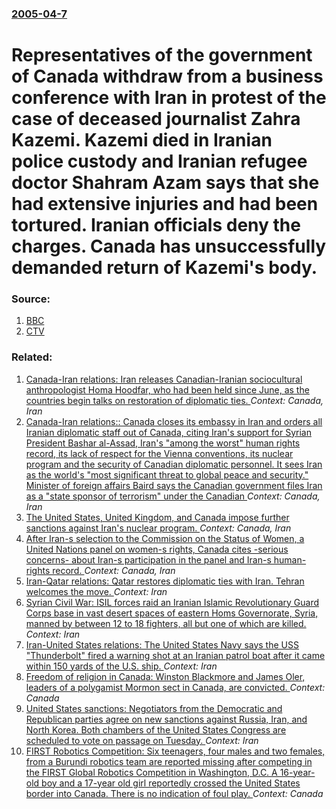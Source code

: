 ### [2005-04-7](/news/2005/04/7/index.md)

#  Representatives of the government of Canada withdraw from a business conference with Iran in protest of the case of deceased journalist Zahra Kazemi. Kazemi died in Iranian police custody and Iranian refugee doctor Shahram Azam says that she had extensive injuries and had been tortured. Iranian officials deny the charges. Canada has unsuccessfully demanded return of Kazemi's body. 




### Source:

1. [BBC](http://news.bbc.co.uk/2/hi/americas/4418907.stm)
2. [CTV](http://www.ctv.ca/servlet/ArticleNews/story/CTVNews/1112815017379_16/?hub=Canada)

### Related:

1. [Canada-Iran relations: Iran releases Canadian-Iranian sociocultural anthropologist Homa Hoodfar, who had been held since June, as the countries begin talks on restoration of diplomatic ties. ](/news/2016/09/26/canada-iran-relations-iran-releases-canadian-iranian-sociocultural-anthropologist-homa-hoodfar-who-had-been-held-since-june-as-the-coun.md) _Context: Canada, Iran_
2. [Canada-Iran relations:: Canada closes its embassy in Iran and orders all Iranian diplomatic staff out of Canada, citing Iran's support for Syrian President Bashar al-Assad, Iran's "among the worst" human rights record, its lack of respect for the Vienna conventions, its nuclear program and the security of Canadian diplomatic personnel. It sees Iran as the world's "most significant threat to global peace and security." Minister of foreign affairs Baird says the Canadian government files Iran as a "state sponsor of terrorism" under the Canadian ](/news/2012/09/7/canada-iran-relations-canada-closes-its-embassy-in-iran-and-orders-all-iranian-diplomatic-staff-out-of-canada-citing-iran-s-support-for.md) _Context: Canada, Iran_
3. [The United States, United Kingdom, and Canada impose further sanctions against Iran's nuclear program. ](/news/2011/11/21/the-united-states-united-kingdom-and-canada-impose-further-sanctions-against-iran-s-nuclear-program.md) _Context: Canada, Iran_
4. [After Iran-s selection to the Commission on the Status of Women, a United Nations panel on women-s rights, Canada cites -serious concerns- about Iran-s participation in the panel and Iran-s human-rights record. ](/news/2010/05/2/after-iran-s-selection-to-the-commission-on-the-status-of-women-a-united-nations-panel-on-women-s-rights-canada-cites-serious-conce.md) _Context: Canada, Iran_
5. [Iran-Qatar relations: Qatar restores diplomatic ties with Iran. Tehran welcomes the move. ](/news/2017/08/24/iran-qatar-relations-qatar-restores-diplomatic-ties-with-iran-tehran-welcomes-the-move.md) _Context: Iran_
6. [Syrian Civil War: ISIL forces raid an Iranian Islamic Revolutionary Guard Corps base in vast desert spaces of eastern Homs Governorate, Syria, manned by between 12 to 18 fighters, all but one of which are killed. ](/news/2017/08/11/syrian-civil-war-isil-forces-raid-an-iranian-islamic-revolutionary-guard-corps-base-in-vast-desert-spaces-of-eastern-homs-governorate-syri.md) _Context: Iran_
7. [Iran-United States relations: The United States Navy says the USS "Thunderbolt" fired a warning shot at an Iranian patrol boat after it came within 150 yards of the U.S. ship. ](/news/2017/07/25/iran-united-states-relations-the-united-states-navy-says-the-uss-thunderbolt-fired-a-warning-shot-at-an-iranian-patrol-boat-after-it-ca.md) _Context: Iran_
8. [Freedom of religion in Canada: Winston Blackmore and James Oler, leaders of a polygamist Mormon sect in Canada, are convicted. ](/news/2017/07/24/freedom-of-religion-in-canada-winston-blackmore-and-james-oler-leaders-of-a-polygamist-mormon-sect-in-canada-are-convicted.md) _Context: Canada_
9. [United States sanctions: Negotiators from the Democratic and Republican parties agree on new sanctions against Russia, Iran, and North Korea. Both chambers of the United States Congress are scheduled to vote on passage on Tuesday. ](/news/2017/07/22/united-states-sanctions-negotiators-from-the-democratic-and-republican-parties-agree-on-new-sanctions-against-russia-iran-and-north-korea.md) _Context: Iran_
10. [FIRST Robotics Competition: Six teenagers, four males and two females, from a Burundi robotics team are reported missing after competing in the FIRST Global Robotics Competition in Washington, D.C. A 16-year-old boy and a 17-year old girl reportedly crossed the United States border into Canada. There is no indication of foul play. ](/news/2017/07/20/first-robotics-competition-six-teenagers-four-males-and-two-females-from-a-burundi-robotics-team-are-reported-missing-after-competing-in.md) _Context: Canada_
